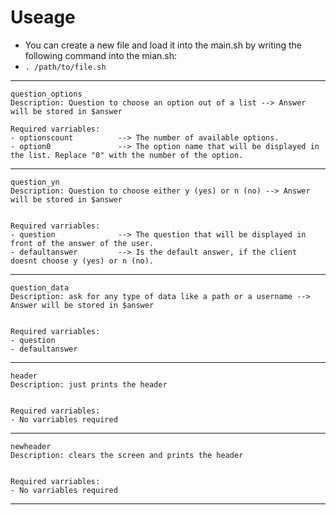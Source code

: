 # Useage
- You can create a new file and load it into the main.sh by writing the following command into the mian.sh:
- `. /path/to/file.sh`
---------------------------------------------------------------------------------------------------------------------------------
```
question_options
Description: Question to choose an option out of a list --> Answer will be stored in $answer

Required varriables:
- optionscount          --> The number of available options.
- option0               --> The option name that will be displayed in the list. Replace "0" with the number of the option.
```
---------------------------------------------------------------------------------------------------------------------------------
```
question_yn
Description: Question to choose either y (yes) or n (no) --> Answer will be stored in $answer


Required varriables:
- question              --> The question that will be displayed in front of the answer of the user.
- defaultanswer         --> Is the default answer, if the client doesnt choose y (yes) or n (no).
```
---------------------------------------------------------------------------------------------------------------------------------
```
question_data
Description: ask for any type of data like a path or a username --> Answer will be stored in $answer


Required varriables:
- question
- defaultanswer
```
---------------------------------------------------------------------------------------------------------------------------------
```
header
Description: just prints the header


Required varriables:
- No varriables required
```
---------------------------------------------------------------------------------------------------------------------------------
```
newheader
Description: clears the screen and prints the header


Required varriables:
- No varriables required
```
---------------------------------------------------------------------------------------------------------------------------------
